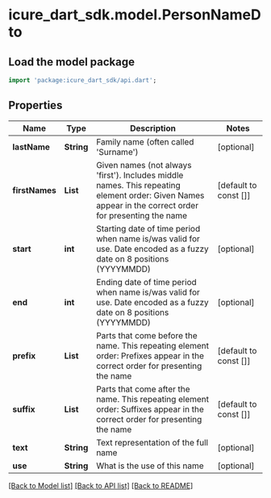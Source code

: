 # icure_dart_sdk.model.PersonNameDto

## Load the model package
```dart
import 'package:icure_dart_sdk/api.dart';
```

## Properties
Name | Type | Description | Notes
------------ | ------------- | ------------- | -------------
**lastName** | **String** | Family name (often called 'Surname') | [optional]
**firstNames** | **List<String>** | Given names (not always 'first'). Includes middle names. This repeating element order: Given Names appear in the correct order for presenting the name | [default to const []]
**start** | **int** | Starting date of time period when name is/was valid for use. Date encoded as a fuzzy date on 8 positions (YYYYMMDD) | [optional]
**end** | **int** | Ending date of time period when name is/was valid for use. Date encoded as a fuzzy date on 8 positions (YYYYMMDD) | [optional]
**prefix** | **List<String>** | Parts that come before the name. This repeating element order: Prefixes appear in the correct order for presenting the name | [default to const []]
**suffix** | **List<String>** | Parts that come after the name. This repeating element order: Suffixes appear in the correct order for presenting the name | [default to const []]
**text** | **String** | Text representation of the full name | [optional]
**use** | **String** | What is the use of this name | [optional]

[[Back to Model list]](../README.md#documentation-for-models) [[Back to API list]](../README.md#documentation-for-api-endpoints) [[Back to README]](../README.md)
